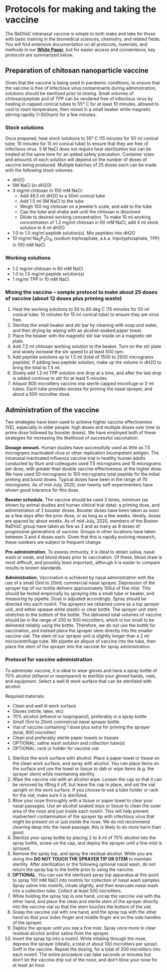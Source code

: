 # Protocols for making and taking the vaccine

The RaDVaC intranasal vaccine is simple to both make and take for those with basic training in the biomedical sciences, chemistry, and related fields. You will find extensive documentation on all protocols, materials, and methods in our [**White Paper**](./White-Paper-SARS-CoV-2-vaccine-ver-2-3-2.pdf), but for easier access and convenience, key protocols are summarized below.

## Preparation of chitosan nanoparticle vaccine

Given that the vaccine is being used in pandemic conditions, to ensure that the vaccine is free of infectious virus contaminants during administration, solutions should be sterilized prior to mixing. Small volumes of chitosan/peptide and of TPP can be rendered free of infectious virus by heating in capped conical tubes to 55° C for at least 10 minutes, allowed to cool to room temperature, then mixed in a small beaker while magnetic stirring rapidly (>500rpm) for a few minutes.

### Stock solutions

Once prepared, heat stock solutions to 55° C (15 minutes for 50 ml conical tube; 10 minutes for 15 ml conical tube) to ensure that they are free of infectious virus. 5 M NaCl does not require heat sterilization but can be treated at the same time for an added safety precaution. Container sizes and amounts of each solution will depend on the number of doses of vaccine being produced. Multiple batches of 25 doses each can be made with the following stock volumes.

- dH2O
- 5M NaCl (in dH2O)
- 3 mg/ml chitosan in 150 mM NaCl:
  - Add 48.5 ml dH2O to a 50ml conical tube
  - Add 1.5 ml 5M NaCl to the tube
  - Weigh 150 mg chitosan on a jeweler’s scale, and add to the tube
  - Cap the tube and shake well until the chitosan is dissolved
  - Dilute to desired working concentration. To make 10 ml working concentration of 1.2 mg/ml chitosan in 60 mM NaCl, add 4 ml stock solution to 6 ml dH2O
- 1.0 to 1.5 mg/ml peptide solution(s). Mix peptides into dH2O
- 10 mg/ml Na<sub>5</sub>P<sub>3</sub>O<sub>10</sub> (sodium triphosphate, a.k.a. tripolyphosphate, TPP) in 100 mM NaCl

### Working solutions

- 1.2 mg/ml chitosan in 60 mM NaCl
- 1.0 to 1.5 mg/ml peptide solution(s)
- 1 mg/ml TPP in 10 mM NaCl

### Mixing the vaccine – sample protocol to make about 25 doses of vaccine (about 12 doses plus priming waste)

1. Heat the working solutions to 50 to 60 deg C (15 minutes for 50 ml conical tube; 10 minutes for 15 ml conical tube) to ensure they are virus free.
2. Sterilize the small beaker and stir bar by cleaning with soap and water, and then drying by wiping with an alcohol-soaked paper towel.
3. Place the beaker with the magnetic stir bar inside on a magnetic stir plate.
4. Add 7.2 ml chitosan working solution to the beaker.  Turn on the stir plate and slowly increase the stir speed to at least 500 rpm.
5. Add peptide solutions up to 1.5 ml (total of 1500 to 2500 micrograms peptide). If adding less peptide solution, make up the volume in dH2O to bring the total to 1.5 ml.
6. Slowly add 1.3 ml TPP solution one drop at a time, and after the last drop is added continue to stir for at least 5 minutes.
7. Aliquot 800 microliters vaccine into sterile capped microfuge or 2 ml tubes. Each tube provides excess for priming the nasal sprayer, and about a 500 microliter dose.

## Administration of the vaccine

Two strategies have been used to achieve higher vaccine effectiveness (VE), especially in older people: high doses and multiple doses over time (a prime dose followed by booster doses). We have employed both of these strategies for increasing the likelihood of successful vaccination.

**Dosage amount.** Human studies have successfully used as little as 7.5 micrograms inactivated virus or other replication incompetent antigen. The intranasal inactivated influenza vaccine trial in healthy human adults conducted by Illum and colleagues used 7.5 micrograms and 15 micrograms per dose, with greater than double vaccine effectiveness at the higher dose. We have used 50 micrograms to 100 micrograms total peptide for the initial priming and boost doses. Typical doses have been in the range of 70 micrograms. As of mid July, 2020, over twenty self-experimenters have shown good tolerance for this dose.

**Booster schedule.** The vaccine should be used 3 times, minimum (as shown by animal studies and human clinical trial data): a priming dose, and administration of 2 booster doses. Booster doses have been taken as soon as a few days after the prior dose, or as long as a few weeks. Ideally, doses are spaced by about weeks. As of mid-July, 2020, members of the Boston RaDVaC group have taken as few as 3 and as many as 8 doses of progressive generations of vaccine. Groups in other locations have taken between 3 and 4 doses each. Given that this is rapidly evolving research, these numbers are subject to frequent change.

**Pre-administration.** To assess immunity, it is ideal to obtain saliva, nasal wash or swab, and blood draws prior to vaccination. Of these, blood draw is most difficult, and possibly least important, although it is easier to compare results to known standards.

**Administration.** Vaccination is achieved by nasal administration with the use of a small (5ml to 20ml) commercial nasal sprayer. Depression of the sprayer top of our bottle delivers approximately 100ul of fine mist. This should be tested empirically by spraying into a small tube or beaker, and measuring by pipette. Dose is adjusted accordingly. Spray should be directed into each nostril. The sprayers we obtained come as a top sprayer unit, and either opaque white plastic or clear bottle. The sprayer unit stem stretches to the bottom of the bottle. The delivered total volumes of vaccine should be in the range of 200 to 500 microliters, which is too small to be delivered reliably using the bottle. Therefore, we do not use the bottle for vaccination, and instead place the sprayer stem directly into the smaller vaccine vial. The stem of our sprayer unit is slightly longer than a 2 ml microcentrifuge tube. We pipette an aliquot of vaccine into the tube, then place the stem of the sprayer into the vaccine for spray administration.

### Protocol for vaccine administration

To administer vaccine, it is ideal to wear gloves and have a spray bottle of 70% alcohol (ethanol or isopropanol) to sterilize your gloved hands, vials, and equipment. Select a well lit work surface that can be sterilized with alcohol.

Required materials:

- Clean and well lit work surface
- Gloves (nitrile, latex, etc)
- 70% alcohol (ethanol or isopropanol), preferably in a spray bottle
- Small (5ml to 20ml) commercial nasal sprayer bottle
- Vial of vaccine containing 1 dose plus extra for priming the sprayer (total, 800 microliter)
- Clean and preferably sterile paper towels or tissues
- OPTIONAL: saline wash solution and collection tube(s)
- OPTIONAL: rack or holder for vaccine vial

1. Sterilize the work surface with alcohol. Place a paper towel or tissue on the clean work surface, and spray with alcohol. You can place items on the surface and use the towel or tissue to dab or wipe items (e.g. the sprayer stem) while maintaining sterility.
2. Wipe the vaccine vial with an alcohol wipe. Loosen the cap so that it can be removed by lifting it off, but leave the cap in place, and set the vial upright on the work surface. If you choose to use a tube holder or rack for the vial, make sure it is sterilized.
3. Blow your nose thoroughly with a tissue or paper towel to clear your nasal passages. Use an alcohol soaked wipe or tissue to clean the outer area of the nose and just inside each nostril. This will help prevent inadvertent contamination of the sprayer tip with infectious virus that might be present on or just inside the nose. We do not recommend cleaning deep into the nasal passage; this is likely to do more harm than good.
4. Sterilize your spray bottle by placing 2 to 4 ml of 70% alcohol into the spray bottle, screw on the cap, and deploy the sprayer until a fine mist is sprayed.
5. Remove the spray top, and spray the residual alcohol. While you are doing this **DO NOT TOUCH THE SPRAYER TIP OR STEM** to maintain sterility. After sterilization or the following optional nasal wash, do not return the spray top to the bottle prior to using the vaccine.
6. **OPTIONAL.** You can use the sterilized spray top apparatus at this point to spray 100 mM NaCl into nostrils for collection of nasal wash samples. Spray saline into nostrils, inhale slightly, and then evacuate nasal wash into a collection tube. Collect at least 500 microliters.
7. While holding the spray top in one hand, uncap the vaccine vial with the other hand, and place the clean and sterile stem of the sprayer directly into the vaccine vial so that the stem touches the bottom of the vial.
8. Grasp the vaccine vial with one hand, and the spray top with the other hand so that your index finger and middle finger are on the side handles of the sprayer.
9. Deploy the sprayer until you see a fine mist. Spray once more to clear residual alcohol and/or saline from the sprayer.
10. Insert the spray tip into a nostril. While inhaling through the nose, depress the sprayer (ideally, a total of about 100 microliters per spray). Sniff in the vaccine. Repeat the dosing, for a total of 200 microliters into each nostril. The entire procedure can take seconds or minutes but don’t let the vaccine drip out of the nose, and don’t blow your nose for at least an hour.
